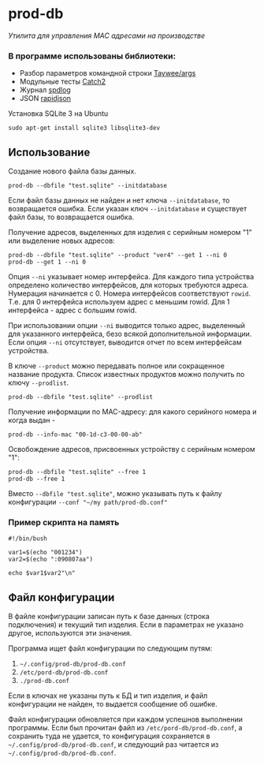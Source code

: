 # prod-db
_Утилита для управления MAC адресами на производстве_

### В программе использованы библиотеки:

- Разбор параметров командной строки [Taywee/args](https://github.com/Taywee/args)
- Модульные тесты [Catch2](https://github.com/catchorg/Catch2)
- Журнал [spdlog](https://github.com/gabime/spdlog)
- JSON [rapidjson](https://github.com/Tencent/rapidjson)

Установка SQLite 3 на Ubuntu
```shell
sudo apt-get install sqlite3 libsqlite3-dev
```

## Использование

Создание нового файла базы данных.
```shell
prod-db --dbfile "test.sqlite" --initdatabase
```
Если файл базы данных не найден и нет ключа `--initdatabase`, то возвращается ошибка.
Если указан ключ `--initdatabase` и существует файл базы, то возвращается ошибка.

Получение адресов, выделенных для изделия с серийным номером "1" или выделение новых адресов:
```shell
prod-db --dbfile "test.sqlite" --product "ver4" --get 1 --ni 0
prod-db --get 1 --ni 0
```
Опция `--ni` указывает номер интерфейса. Для каждого типа устройства определено количество интерфейсов, для которых требуются адреса. Нумерация начинается с 0. Номера интерфейсов соответствуют `rowid`. Т.е. для 0 интерфейса используем адрес с меньшим rowid. Для 1 интерфейса - адрес с большим rowid.

При использовании опции `--ni` выводится только адрес, выделенный для указанного интерфейса, безо всякой дополнительной информации. Если опция `--ni` отсутствует, выводится отчет по всем интерфейсам устройства.

В ключе `--product` можно передавать полное или сокращенное название продукта.
Список известных продуктов можно получить по ключу `--prodlist`.
```shell
prod-db --dbfile "test.sqlite" --prodlist
```

Получение информации по MAC-адресу: для какого серийного номера и когда выдан -
```shell
prod-db --info-mac "00-1d-c3-00-00-ab"
```

Освобождение адресов, присвоенных устройству c серийным номером "1":
```shell
prod-db --dbfile "test.sqlite" --free 1
prod-db --free 1
```

Вместо `--dbfile "test.sqlite"`, можно указывать путь к файлу конфигурации `--conf "~/my path/prod-db.conf"`

### Пример скрипта на память

```shell
#!/bin/bush

var1=$(echo "001234")
var2=$(echo ":090807aa")

echo $var1$var2"\n"
```

## Файл конфигурации

В файле конфигурации записан путь к базе данных (строка подключения) и текущий тип изделия. Если в параметрах не указано другое, используются эти значения.

Программа ищет файл конфигурации по следующим путям:
1. `~/.config/prod-db/prod-db.conf`
1. `/etc/pord-db/prod-db.conf`
1. `./prod-db.conf`

Если в ключах не указаны путь к БД и тип изделия, и файл конфигурации не найден, то выдается сообщение об ошибке.

Файл конфигурации обновляется при каждом успешнов выполнении программы. Если был прочитан файл из `/etc/pord-db/prod-db.conf`, а сохранить туда не удается, то конфигурация сохраняется в `~/.config/prod-db/prod-db.conf`, и следующий раз читается из `~/.config/prod-db/prod-db.conf`.




